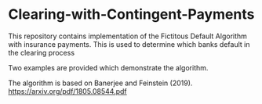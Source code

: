 # Clearing-with-Contingent-Payments

This repository contains implementation of the Fictitous Default Algorithm with insurance payments. This is used to determine which banks default in the clearing process

Two examples are provided which demonstrate the algorithm.

The algorithm is based on Banerjee and Feinstein (2019). https://arxiv.org/pdf/1805.08544.pdf
